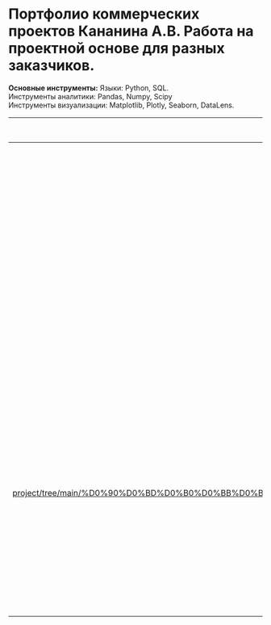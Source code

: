 # Портфолио коммерческих проектов  Кананина А.В. Работа на проектной основе для разных заказчиков.

**Основные инструменты:**
Языки: Python, SQL.<br>
Инструменты аналитики: Pandas, Numpy, Scipy<br>
Инструменты визуализации: Matplotlib, Plotly, Seaborn, DataLens.

| **Название проекта** | **Описание проекта** | **Инструменты** |
|:----------:|:----------:|:----------:|
| 1. [Анализ рынка вакансий для HR Агентства.](https://github.com/Colonist1096/Data-analyst-project/tree/main/%D0%90%D0%BD%D0%B0%D0%BB%D0%B8%D0%B7%20%D1%80%D1%8B%D0%BD%D0%BA%D0%B0%20%D0%B2%D0%B0%D0%BA%D0%B0%D0%BD%D1%81%D0%B8%D0%B9%20%D0%B4%D0%BB%D1%8F%20HR%20%D0%90%D0%B3%D0%B5%D0%BD%D1%82%D1%81%D1%82%D0%B2%D0%B0.) | Необходимо было выявить признаки наиболее привлекательных для соискателей вакансий из тех, что успешно закрываются силами агентства.| Python,<br> Pandas,<br> Numpy,<br> Matplotlib,<br> Seaborn,<br> Plotly,<br> Jupiter,<br> MS Excel. |
| 2. [Анализ ДТП.](https://github.com/Colonist1096/Data-analyst-project/tree/main/%D0%90%D0%BD%D0%B0%D0%BB%D0%B8%D0%B7%20%D0%94%D0%A2%D0%9F.)| Провести глубокий анализ данных о возможных причинах ДТП, сформулировать и проверить гипотезы, опираясь на доступные признаки (дополняется).| Python,<br> Pandas,<br> Requests,<br> Geopandas,<br> Geojson,<br> Scipy.stats,<br> Matplotlib,<br> Plotly,<br> Jupiter,<br> Json,<br> Big Data,<br> DataLens.|
| 3. [“Аналитика данных компании Gectaro”(https://github.com/Colonist1096/Data-analyst-project/tree/main/%D0%90%D0%BD%D0%B0%D0%BB%D0%B8%D1%82%D0%B8%D0%BA%D0%B0%20%D0%B4%D0%B0%D0%BD%D0%BD%D1%8B%D1%85%20%D0%BA%D0%BE%D0%BC%D0%BF%D0%B0%D0%BD%D0%B8%D0%B8%20%22Gectaro%22)] | Проанализировать имеющиеся данные, составить портреты наиболее типичных клиентов, разобраться в причинах оттока клиентов, предложить решения по их минимизации. Для этого предлагается определить ключевые признаки для компаний, наличие которых (или их появление) влияет на отмену (отсутствие оплаты) подписки. | Python,<br> Pandas,<br> Matplotlib,<br> Plotly,<br> Jupiter.|
